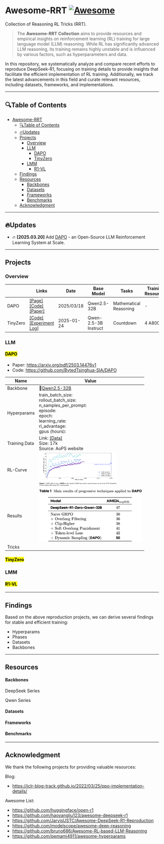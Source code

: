 # Awesome-RRT [![Awesome](https://cdn.rawgit.com/sindresorhus/awesome/d7305f38d29fed78fa85652e3a63e154dd8e8829/media/badge.svg)](https://github.com/sindresorhus/awesome)


Collection of Reasoning RL Tricks (RRT).

> The **Awesome-RRT Collection** aims to provide resources and empirical insights on reinforcement learning (RL) training for large language model (LLM) reasoning. While RL has significantly advanced LLM reasoning, its training remains highly unstable and is influenced by various factors, such as hyperparameters and data.

In this repository, we systematically analyze and compare recent efforts to reproduce DeepSeek-R1, focusing on training details to provide insights that facilitate the efficient implementation of RL training. Additionally, we track the latest advancements in this field and curate relevant resources, including datasets, frameworks, and implementations.

---

## :mag:Table of Contents

- [Awesome-RRT ](#awesome-rrt-)
  - [:mag:Table of Contents](#magtable-of-contents)
  - [🔥Updates](#updates)
  - [Projects](#projects)
    - [Overview](#overview)
    - [LLM](#llm)
      - [DAPO](#dapo)
      - [TinyZero](#tinyzero)
    - [LMM](#lmm)
      - [R1-VL](#r1-vl)
  - [Findings](#findings)
  - [Resources](#resources)
      - [Backbones](#backbones)
      - [Datasets](#datasets)
      - [Frameworks](#frameworks)
      - [Benchmarks](#benchmarks)
  - [Acknowledgment](#acknowledgment)

---

## 🔥Updates

- 🔥 **[2025.03.20]** Add [DAPO](https://dapo-sia.github.io) - an Open-Source LLM Reinforcement Learning System at Scale.

---

## Projects

### Overview


|                         | Links                                                        | Date                                               | Base Model                                                   | Tasks                     | Training Resources                                  | Details                      |
| ----------------------- | ------------------------------------------------------------ | ------------------------------------------------------------ | ------------------------------------------------------------ | --------------------------------------------------- | --------------------------------------------------- | --------------------------------------------------- |
| DAPO          | [[Page]](https://dapo-sia.github.io)<br/>[[Code]](https://github.com/BytedTsinghua-SIA/DAPO)<br/>[[Paper]](https://arxiv.org/pdf/2503.14476) | 2025/03/18                                        | Qwen2.5-32B                                       | Mathematical  Reasoning | -                                                   | [[DAPO]](#dapo)                                    |
| TinyZero                | [[Code]](https://github.com/Jiayi-Pan/TinyZero)<br/>[[Experiment Log]](https://wandb.ai/jiayipan/TinyZero) | 2025-01-24                               | Qwen-2.5-3B Instruct                                        | Countdown               | 4 A800s                                             | [[TinyZero]](#tinyzero) |

### LLM

#### <mark>DAPO</mark>

- Paper: https://arxiv.org/pdf/2503.14476v1
- Code: https://github.com/BytedTsinghua-SIA/DAPO

| Name          | Value                                                        |
| ------------- | ------------------------------------------------------------ |
| Backbone      | :hugs:[Qwen2.5-32B](https://huggingface.co/Qwen/Qwen2.5-32B) |
| Hyperparams   | train_batch_size:<br/>rollout_batch_size:<br/>n_samples_per_prompt:<br/>episode:<br/>epoch:<br/>learning_rate:<br/>rl_advantage:<br/>gpus (hours): |
| Training Data | Link: [[Data]](https://huggingface.co/datasets/BytedTsinghua-SIA/DAPO-Math-17k)<br/>Size: 17k<br/>Source: AoPS website |
| RL-Curve      | <img src="figs/dapo_curve.png" alt="RL-Curve" style="zoom: 25%;" /> |
| Results       | <img src="figs/dapo_results.png" alt="Results" style="zoom: 33%;" /> |
| Tricks        |                                                              |

#### <mark>TinyZero</mark>



### LMM

#### <mark>R1-VL</mark>





---

## Findings

Based on the above reproduction projects, we can derive several findings for stable and efficient training:

- Hyperparams
- Phases
- Datasets
- Backbones

---

## Resources

#### Backbones

DeepSeek Series

Qwen Series

#### Datasets



#### Frameworks



#### Benchmarks



---

## Acknowledgment

We thank the following projects for providing valuable resources:

Blog:

- https://iclr-blog-track.github.io/2022/03/25/ppo-implementation-details/

Awesome List:

- https://github.com/huggingface/open-r1
- https://github.com/haoyangliu123/awesome-deepseek-r1
- https://github.com/JarvisUSTC/Awesome-DeepSeek-R1-Reproduction
- https://github.com/modelscope/awesome-deep-reasoning
- https://github.com/bruno686/Awesome-RL-based-LLM-Reasoning
- https://github.com/pemami4911/awesome-hyperparams

